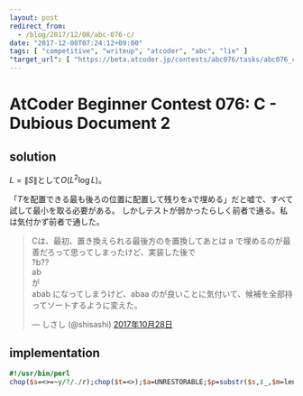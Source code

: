 ```yaml
---
layout: post
redirect_from:
  - /blog/2017/12/08/abc-076-c/
date: "2017-12-08T07:24:12+09:00"
tags: [ "competitive", "writeup", "atcoder", "abc", "lie" ]
"target_url": [ "https://beta.atcoder.jp/contests/abc076/tasks/abc076_c" ]
---
```


# AtCoder Beginner Contest 076: C - Dubious Document 2

## solution

$L = \|S\|$として$O(L^2 \log L)$。

「$T$を配置できる最も後ろの位置に配置して残りを`a`で埋める」だと嘘で、すべて試して最小を取る必要がある。
しかしテストが弱かったらしく前者で通る。私は気付かず前者で通した。

<blockquote class="twitter-tweet" data-lang="ja"><p lang="ja" dir="ltr">Cは、最初、置き換えられる最後方のを置換してあとは a で埋めるのが最善だろって思ってしまったけど、実装した後で<br>?b??<br>ab<br>が<br>abab になってしまうけど、abaa のが良いことに気付いて、候補を全部持ってソートするように変えた。</p>&mdash; しさし (@shisashi) <a href="https://twitter.com/shisashi/status/924273332454690817?ref_src=twsrc%5Etfw">2017年10月28日</a></blockquote>
<script async src="https://platform.twitter.com/widgets.js" charset="utf-8"></script>

## implementation

``` perl
#!/usr/bin/perl
chop($s=<>=~y/?/./r);chop($t=<>);$a=UNRESTORABLE;$p=substr($s,$_,$m=length$t),$t=~/^$p$/?$a=substr($s,0,$_).$t.substr($s,$_+$m):0for 0..length$s;print$a=~y/./a/r
```
